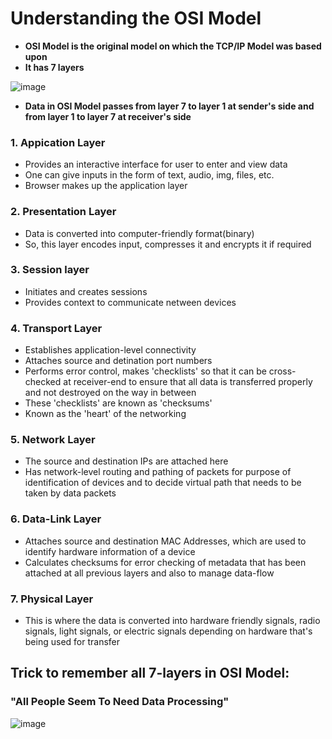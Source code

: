 # Understanding the OSI Model

- **OSI Model is the original model on which the TCP/IP Model was based upon**
- **It has 7 layers**

![image](https://user-images.githubusercontent.com/63872951/119271673-27f0cd00-bc20-11eb-908f-23d7ce07e07c.png)

- **Data in OSI Model passes from layer 7 to layer 1 at sender's side and from layer 1 to layer 7 at receiver's side**

### 1. Appication Layer
- Provides an interactive interface for user to enter and view data
- One can give inputs in the form of text, audio, img, files, etc.
- Browser makes up the application layer

### 2. Presentation Layer
- Data is converted into computer-friendly format(binary)
- So, this layer encodes input, compresses it and encrypts it if required

### 3. Session layer
- Initiates and creates sessions
- Provides context to communicate netween devices

### 4. Transport Layer
- Establishes application-level connectivity
- Attaches source and detination port numbers
- Performs error control, makes 'checklists' so that it can be cross-checked at receiver-end to ensure that all data is transferred properly and not destroyed on the way in between
- These 'checklists' are known as 'checksums'
- Known as the 'heart' of the networking

### 5. Network Layer
- The source and destination IPs are attached here
- Has network-level routing and pathing of packets for purpose of identification of devices and to decide virtual path that needs to be taken by data packets

### 6. Data-Link Layer
- Attaches source and destination MAC Addresses, which are used to identify hardware information of a device
- Calculates checksums for error checking of metadata that has been attached at all previous layers and also to manage data-flow

### 7. Physical Layer
- This is where the data is converted into hardware friendly signals, radio signals, light signals, or electric signals depending on hardware that's being used for transfer


## Trick to remember all 7-layers in OSI Model:

### "All People Seem To Need Data Processing"
![image](https://farukguler.com\assets\img\osi-all.jpg)
